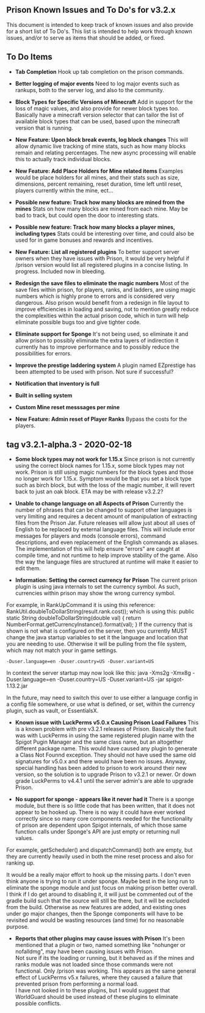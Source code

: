 
## Prison Known Issues and To Do's for v3.2.x

This document is intended to keep track of known issues and also provide for
a short list of To Do's. This list is intended to help work through known
issues, and/or to serve as items that should be added, or fixed.


## To Do Items

* **Tab Completion**
Hook up tab completion on the prison commands.

* **Better logging of major events**
Need to log major events such as rankups, both to the server log, and also
to the community.

* **Block Types for Specific Versions of Minecraft**
Add in support for the loss of magic values, and also provide for newer block
types too.  Basically have a minecraft version selector that can 
tailor the list of available block types that can be used, based upon the
minecraft version that is running.

* **New Feature: Upon block break events, log block changes**
This will allow dynamic live tracking of mine stats, such as how many blocks
remain and relating percentages.  The new async processing will enable this
to actually track individual blocks.

* **New Feature: Add Place Holders for Mine related items**
Examples would be place holders for all mines, and their stats such as
size, dimensions, percent remaining, reset duration, time left until reset,
players currently within the mine, ect...

* **Possible new feature: Track how many blocks are mined from the mines**
Stats on how many blocks are mined from each mine. May be bad to track,
but could open the door to interesting stats.

* **Possible new feature: Track how many blocks a player mines, including types**
Stats could be interesting over time, and could also be used for in game
bonuses and rewards and incentives.

* **New Feature: List all registered plugins**
To better support server owners when they have issues with Prison, it would 
be very helpful if /prison version would list all registered plugins in
a concise listing. In progress.  Included now in bleeding.

* **Redesign the save files to eliminate the magic numbers**
Most of the save files within prison, for players, ranks, and ladders, are
using magic numbers which is highly prone to errors and is considered 
very dangerous.  Also prison would benefit from a redesign in file layout
to improve efficiencies in loading and saving, not to mention greatly reduce
the complexities within the actual prison code, which in turn will help 
eliminate possible bugs too and give tighter code.


* **Eliminate support for Sponge**
It's not being used, so eliminate it and allow prison to possibly eliminate the
extra layers of indirection it currently has to improve performance and to 
possibly reduce the possibilities for errors. 

* **Improve the prestige laddering system**
A plugin named EZprestige has been attempted to be used with prison. Not sure if successful?


* **Notification that inventory is full**

* **Built in selling system**

* **Custom Mine reset messsages per mine**

* **New Feature: Admin reset of Player Ranks**
Bypass the costs for the players.  




## tag v3.2.1-alpha.3 - 2020-02-18

* **Some block types may not work for 1.15.x**
Since prison is not currently using the correct block names for 1.15.x, some
block types may not work. Prison is still using magic numbers for the 
block types and those no longer work for 1.15.x.  Symptom would be that
you set a block type such as birch block, but with the loss of the magic 
number, it will revert back to just an oak block.  ETA may be with
release v3.2.2?

* **Unable to change language on all Aspects of Prison**
Currently the number of phrases that can be changed to support other
languages is very limiting and requires a decent amount of manipulation
of extracting files from the Prison Jar. Future releases will allow just
about all uses of English to be replaced by external language files.
This will include error messages for players and mods (console errors), 
command descriptions, and even replacement of the English commands as 
aliases.  The implementation of this will help ensure "errors" are caught
at compile time, and not runtime to help improve stability of the game.
Also the way the language files are structured at runtime will make it 
easier to edit them.

* **Information: Setting the correct currency for Prison**
The current prison plugin is using java internals to set the currency symbol.
As such, currencies within prison may show the wrong currency symbol.

For example, in RankUpCommand it is using this reference:
	RankUtil.doubleToDollarString(result.rank.cost));
which is using this:
    public static String doubleToDollarString(double val) {
        return NumberFormat.getCurrencyInstance().format(val);
    }
If the currency that is shown is not what is configured on the server, 
then you currently MUST change the java startup variables to set it
the language and location that you are needing to use.  Otherwise
it will be pulling from the file system, which may not match your
in game settings.

	-Duser.language=en -Duser.country=US -Duser.variant=US
In context the server startup may now look like this:
	java -Xms2g -Xmx8g -Duser.language=en -Duser.country=US -Duser.variant=US -jar spigot-1.13.2.jar

In the future, may need to switch this over to use either a language config in 
a config file somewhere, or use what is defined, or set, within the 
currency plugin, such as vault, or EssentialsX.


* **Known issue with LuckPerms v5.0.x Causing Prison Load Failures**
This is a known problem with pre v3.2.1 releases of Prison.  Basically the 
fault was with LuckPerms in using the same registered plugin name with the 
Spigot Pugin Manager and the same class name, but an altogether different 
package name.  This would have caused any plugin to generate a Class Not Founnd 
exception.  They should not have used the same old signatures for v5.0.x and 
there would have been no issues.
Anyway, special handling has been added to prison to work around their
new version, so the solution is to upgrade Prison to v3.2.1 or newer.  Or 
down grade LuckPerms to v4.4.1 until the server admin's are able to upgrade
Prison.


* **No support for sponge - appears like it never had it**
There is a sponge module, but there is so little code that has been written,
that it does not appear to be hooked up.  There is no way it could have ever worked
correctly since so many core components needed for the functionality of prison 
are dependent upon Spigot internals, of which those same function calls under 
Sponge's API are just empty or returning null values.

For example, getScheduler() and dispatchCommand() both are empty, but they 
are currently heavily used in both the mine reset process and also for
ranking up. 

It would be a really major effort to hook up the missing parts. I don't even 
think anyone is trying to run it under sponge.  Maybe best in the long run to 
eliminate the sponge module and just focus on making prison better overall.
I think if I do get around to disabling it, it will just be commented out of the
gradle build such that the source will still be there, but it will be excluded
from the build.  Otherwise as new features are added, and existing ones under go
major changes, then the Sponge components will have to be revisited and would be 
wasting resources (and time) for no reasonable purpose.


* **Reports that other plugins may cause issues with Prison**
It's been mentioned that a plugin or two, named something like 
"nohunger or nofalldmg", may have been causing issues with Prison.  
Not sure if its the loading or running, but it behaved as if the
mines and ranks module was not loaded since those commands were not
functional.  Only /prison was working.  This appears as the same general
effect of LuckPerms v5.x failures, where they caused a failure that
prevented prison from performing a normal load.  
I have not looked in to these plugins, but I would suggest that 
WorldGuard should be used instead of these plugins to eliminate possible
conflicts.

